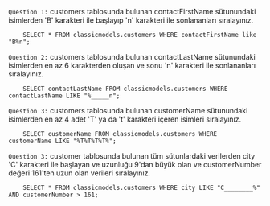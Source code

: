 `Question 1:` customers tablosunda bulunan contactFirstName sütunundaki isimlerden 'B' karakteri ile başlayıp 'n' karakteri ile sonlananları sıralayınız.
```
    SELECT * FROM classicmodels.customers WHERE contactFirstName like "B%n";
```
`Question 2:` customers tablosunda bulunan contactLastName sütunundaki isimlerden en az 6 karakterden oluşan ve sonu 'n' karakteri ile sonlananları sıralayınız.
```
    SELECT contactLastName FROM classicmodels.customers WHERE contactLastName LIKE "%_____n";
```
`Question 3:` customers tablosunda bulunan customerName sütunundaki isimlerden en az 4 adet 'T' ya da 't' karakteri içeren isimleri sıralayınız.
```
    SELECT customerName FROM classicmodels.customers WHERE customerName LIKE "%T%T%T%T%";
```
`Question 3:` customer tablosunda bulunan tüm sütunlardaki verilerden city 'C' karakteri ile başlayan ve uzunluğu 9'dan büyük olan ve customerNumber değeri 161'ten uzun olan verileri sıralayınız.
```
    SELECT * FROM classicmodels.customers WHERE city LIKE "C________%" AND customerNumber > 161;
```
